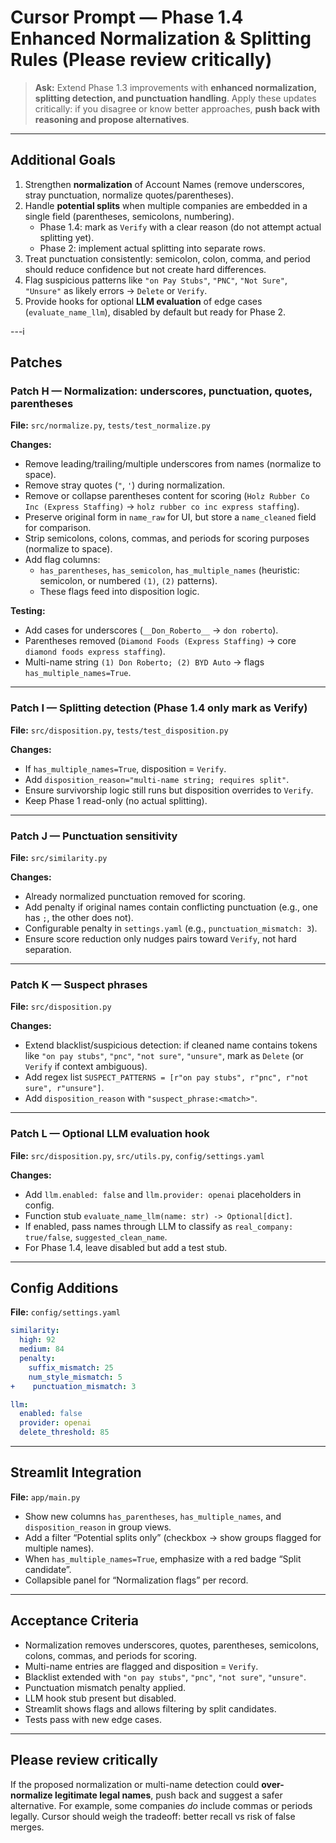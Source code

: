 # Cursor Prompt — Phase 1.4 Enhanced Normalization & Splitting Rules (Please review critically)

> **Ask:** Extend Phase 1.3 improvements with **enhanced normalization, splitting detection, and punctuation handling**. Apply these updates critically: if you disagree or know better approaches, **push back with reasoning and propose alternatives**.

---

## Additional Goals

1. Strengthen **normalization** of Account Names (remove underscores, stray punctuation, normalize quotes/parentheses).  
2. Handle **potential splits** when multiple companies are embedded in a single field (parentheses, semicolons, numbering).  
   - Phase 1.4: mark as `Verify` with a clear reason (do not attempt actual splitting yet).  
   - Phase 2: implement actual splitting into separate rows.  
3. Treat punctuation consistently: semicolon, colon, comma, and period should reduce confidence but not create hard differences.  
4. Flag suspicious patterns like `"on Pay Stubs"`, `"PNC"`, `"Not Sure"`, `"Unsure"` as likely errors → `Delete` or `Verify`.  
5. Provide hooks for optional **LLM evaluation** of edge cases (`evaluate_name_llm`), disabled by default but ready for Phase 2.  

---i

## Patches

### Patch H — Normalization: underscores, punctuation, quotes, parentheses

**File:** `src/normalize.py`, `tests/test_normalize.py`

**Changes:**
- Remove leading/trailing/multiple underscores from names (normalize to space).  
- Remove stray quotes (`"`, `'`) during normalization.  
- Remove or collapse parentheses content for scoring (`Holz Rubber Co Inc (Express Staffing)` → `holz rubber co inc express staffing`).  
- Preserve original form in `name_raw` for UI, but store a `name_cleaned` field for comparison.  
- Strip semicolons, colons, commas, and periods for scoring purposes (normalize to space).  
- Add flag columns:  
  - `has_parentheses`, `has_semicolon`, `has_multiple_names` (heuristic: semicolon, or numbered `(1)`, `(2)` patterns).  
  - These flags feed into disposition logic.

**Testing:**  
- Add cases for underscores (`__Don_Roberto__` → `don roberto`).  
- Parentheses removed (`Diamond Foods (Express Staffing)` → core `diamond foods express staffing`).  
- Multi-name string `(1) Don Roberto; (2) BYD Auto` → flags `has_multiple_names=True`.  

---

### Patch I — Splitting detection (Phase 1.4 only mark as Verify)

**File:** `src/disposition.py`, `tests/test_disposition.py`

**Changes:**
- If `has_multiple_names=True`, disposition = `Verify`.  
- Add `disposition_reason="multi-name string; requires split"`.
- Ensure survivorship logic still runs but disposition overrides to `Verify`.  
- Keep Phase 1 read-only (no actual splitting).  

---

### Patch J — Punctuation sensitivity

**File:** `src/similarity.py`

**Changes:**
- Already normalized punctuation removed for scoring.  
- Add penalty if original names contain conflicting punctuation (e.g., one has `;`, the other does not).  
- Configurable penalty in `settings.yaml` (e.g., `punctuation_mismatch: 3`).  
- Ensure score reduction only nudges pairs toward `Verify`, not hard separation.

---

### Patch K — Suspect phrases

**File:** `src/disposition.py`

**Changes:**
- Extend blacklist/suspicious detection: if cleaned name contains tokens like `"on pay stubs"`, `"pnc"`, `"not sure"`, `"unsure"`, mark as `Delete` (or `Verify` if context ambiguous).  
- Add regex list `SUSPECT_PATTERNS = [r"on pay stubs", r"pnc", r"not sure", r"unsure"]`.  
- Add `disposition_reason` with `"suspect_phrase:<match>"`.  

---

### Patch L — Optional LLM evaluation hook

**File:** `src/disposition.py`, `src/utils.py`, `config/settings.yaml`

**Changes:**
- Add `llm.enabled: false` and `llm.provider: openai` placeholders in config.  
- Function stub `evaluate_name_llm(name: str) -> Optional[dict]`.  
- If enabled, pass names through LLM to classify as `real_company: true/false`, `suggested_clean_name`.  
- For Phase 1.4, leave disabled but add a test stub.

---

## Config Additions

**File:** `config/settings.yaml`

```yaml
similarity:
  high: 92
  medium: 84
  penalty:
    suffix_mismatch: 25
    num_style_mismatch: 5
+    punctuation_mismatch: 3

llm:
  enabled: false
  provider: openai
  delete_threshold: 85
```

---

## Streamlit Integration

**File:** `app/main.py`

- Show new columns `has_parentheses`, `has_multiple_names`, and `disposition_reason` in group views.  
- Add a filter “Potential splits only” (checkbox → show groups flagged for multiple names).  
- When `has_multiple_names=True`, emphasize with a red badge “Split candidate”.  
- Collapsible panel for “Normalization flags” per record.

---

## Acceptance Criteria

- Normalization removes underscores, quotes, parentheses, semicolons, colons, commas, and periods for scoring.  
- Multi-name entries are flagged and disposition = `Verify`.  
- Blacklist extended with `"on pay stubs"`, `"pnc"`, `"not sure"`, `"unsure"`.  
- Punctuation mismatch penalty applied.  
- LLM hook stub present but disabled.  
- Streamlit shows flags and allows filtering by split candidates.  
- Tests pass with new edge cases.  

---

## Please review critically

If the proposed normalization or multi-name detection could **over-normalize legitimate legal names**, push back and suggest a safer alternative. For example, some companies *do* include commas or periods legally. Cursor should weigh the tradeoff: better recall vs risk of false merges.  

